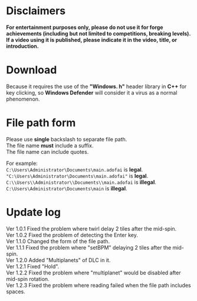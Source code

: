 # Disclaimers
**For entertainment purposes only, please do not use it for forge achievements (including but not limited to competitions, breaking levels). If a video using it is published, please indicate it in the video, title, or introduction.**
# Download
Because it requires the use of the **"Windows. h"** header library in **C++** for key clicking, so **Windows Defender** will consider it a virus as a normal phenomenon.
# File path form
Please use **single** backslash to separate file path.  
The file name **must** include a suffix.  
The file name can include quotes.

For example:  
  `C:\Users\Administrator\Documents\main.adofai` is **legal**.  
  `"C:\Users\Administrator\Documents\main.adofai"` is **legal**.  
  `C:\\Users\\Administrator\\Documents\\main.adofai` is **illegal**.  
  `C:\Users\Administrator\Documents\main` is **illegal**.
# Update log
Ver 1.0.1 Fixed the problem where twirl delay 2 tiles after the mid-spin.  
Ver 1.0.2 Fixed the problem of detecting the Enter key.  
Ver 1.1.0 Changed the form of the file path.  
Ver 1.1.1 Fixed the problem where "setBPM" delaying 2 tiles after the mid-spin.  
Ver 1.2.0 Added "Multiplanets" of DLC in it.  
Ver 1.2.1 Fixed "Hold".  
Ver 1.2.2 Fixed the problem where "multiplanet" would be disabled after mid-spin rotation.  
Ver 1.2.3 Fixed the problem where reading failed when the file path includes spaces.